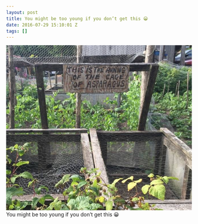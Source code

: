 ```yaml
---
layout: post
title: You might be too young if you don’t get this 😀
date: 2016-07-29 15:10:01 Z
tags: []
---
```

![](/media/2016/07/148151589989.jpg)
You might be too young if you don’t get this 😀
